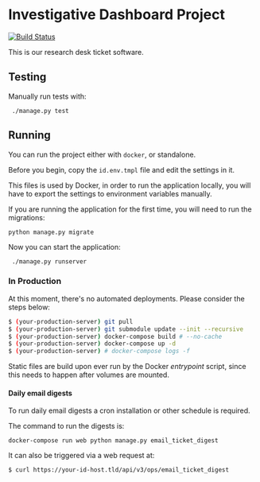 # Investigative Dashboard Project

[![Build Status](https://travis-ci.org/occrp/id-backend.svg?branch=master)](https://travis-ci.org/occrp/id-backend)

This is our research desk ticket software.

## Testing

Manually run tests with:
```
 ./manage.py test
```

## Running

You can run the project either with `docker`, or standalone.

Before you begin, copy the `id.env.tmpl` file and edit the settings in it.

This files is used by Docker, in order to run the application locally,
you will have to export the settings to environment variables manually.

If you are running the application for the first time, you will need to
run the migrations:
```
python manage.py migrate
```

Now you can start the application:

```
 ./manage.py runserver
```

### In Production

At this moment, there's no automated deployments.
Please consider the steps below:

```bash
$ (your-production-server) git pull
$ (your-production-server) git submodule update --init --recursive
$ (your-production-server) docker-compose build # --no-cache
$ (your-production-server) docker-compose up -d
$ (your-production-server) # docker-compose logs -f
```

Static files are build upon ever run by the Docker *entrypoint* script,
since this needs to happen after volumes are mounted.

#### Daily email digests

To run daily email digests a cron installation or other schedule is required.

The command to run the digests is:

```cron
docker-compose run web python manage.py email_ticket_digest
```

It can also be triggered via a web request at:

```bash
$ curl https://your-id-host.tld/api/v3/ops/email_ticket_digest
```
